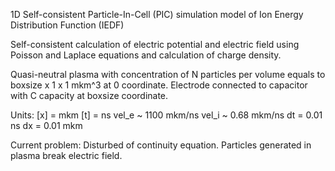 1D Self-consistent Particle-In-Cell (PIC) simulation model of Ion Energy Distribution Function (IEDF)

Self-consistent calculation of electric potential and electric field using Poisson and Laplace equations and calculation of charge density.

Quasi-neutral plasma with concentration of N particles per volume equals to boxsize x 1 x 1 mkm^3 at 0 coordinate. Electrode connected to capacitor with C capacity at boxsize coordinate.

Units:
[x] = mkm
[t] = ns
vel_e ~ 1100 mkm/ns
vel_i ~ 0.68 mkm/ns
dt = 0.01 ns
dx = 0.01 mkm



Current problem:
Disturbed of continuity equation. Particles generated in plasma break electric field.